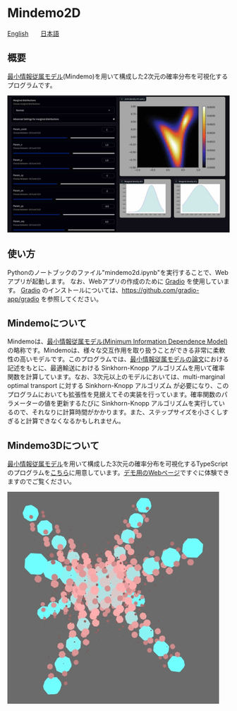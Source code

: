 # Mindemo2D

[English](README.en.md) &nbsp;&nbsp;&nbsp;&nbsp;&nbsp; [日本語](README.jp.md)

## 概要

[最小情報従属モデル](https://arxiv.org/abs/2206.06792)(Mindemo)を用いて構成した2次元の確率分布を可視化するプログラムです。

![example of mindemo2d](mindemo2d.jpg)

## 使い方

Pythonのノートブックのファイル"mindemo2d.ipynb"を実行することで、Webアプリが起動します。
なお、Webアプリの作成のために [Gradio](https://github.com/gradio-app/gradio) を使用しています。
[Gradio](https://github.com/gradio-app/gradio) のインストールについては、https://github.com/gradio-app/gradio を参照してください。

## Mindemoについて

Mindemoは、[最小情報従属モデル(Minimum Information Dependence Model)](https://github.com/kyanostat/min-info)の略称です。Mindemoは、様々な交互作用を取り扱うことができる非常に柔軟性の高いモデルです。このプログラムでは、[最小情報従属モデルの論文](https://arxiv.org/abs/2206.06792)における記述をもとに、最適輸送における Sinkhorn-Knopp アルゴリズムを用いて確率関数を計算しています。なお、3次元以上のモデルにおいては、multi-marginal optimal transport に対する Sinkhorn-Knopp アルゴリズム が必要になり、このプログラムにおいても拡張性を見据えてその実装を行っています。確率関数のパラメーターの値を更新するたびに Sinkhorn-Knopp アルゴリズムを実行しているので、それなりに計算時間がかかります。また、ステップサイズを小さくしすぎると計算できなくなるかもしれません。

## Mindemo3Dについて

[最小情報従属モデル](https://arxiv.org/abs/2206.06792)を用いて構成した3次元の確率分布を可視化するTypeScriptのプログラムを[こちら](https://github.com/tanaken-basis/mindemo3d)に用意しています。[デモ用のWebページ](https://tanaken-basis.github.io/mindemo3d/)ですぐに体験できますのでご覧ください。

![example of mindemo2d](mindemo3d_5.png)
